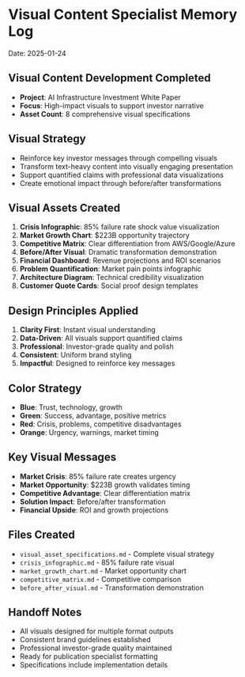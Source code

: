 # Visual Content Specialist Memory Log
Date: 2025-01-24

## Visual Content Development Completed
- **Project**: AI Infrastructure Investment White Paper
- **Focus**: High-impact visuals to support investor narrative
- **Asset Count**: 8 comprehensive visual specifications

## Visual Strategy
- Reinforce key investor messages through compelling visuals
- Transform text-heavy content into visually engaging presentation
- Support quantified claims with professional data visualizations
- Create emotional impact through before/after transformations

## Visual Assets Created
1. **Crisis Infographic**: 85% failure rate shock value visualization
2. **Market Growth Chart**: $223B opportunity trajectory
3. **Competitive Matrix**: Clear differentiation from AWS/Google/Azure
4. **Before/After Visual**: Dramatic transformation demonstration
5. **Financial Dashboard**: Revenue projections and ROI scenarios
6. **Problem Quantification**: Market pain points infographic
7. **Architecture Diagram**: Technical credibility visualization
8. **Customer Quote Cards**: Social proof design templates

## Design Principles Applied
1. **Clarity First**: Instant visual understanding
2. **Data-Driven**: All visuals support quantified claims
3. **Professional**: Investor-grade quality and polish
4. **Consistent**: Uniform brand styling
5. **Impactful**: Designed to reinforce key messages

## Color Strategy
- **Blue**: Trust, technology, growth
- **Green**: Success, advantage, positive metrics
- **Red**: Crisis, problems, competitive disadvantages
- **Orange**: Urgency, warnings, market timing

## Key Visual Messages
- **Market Crisis**: 85% failure rate creates urgency
- **Market Opportunity**: $223B growth validates timing
- **Competitive Advantage**: Clear differentiation matrix
- **Solution Impact**: Before/after transformation
- **Financial Upside**: ROI and growth projections

## Files Created
- `visual_asset_specifications.md` - Complete visual strategy
- `crisis_infographic.md` - 85% failure rate visual
- `market_growth_chart.md` - Market opportunity chart
- `competitive_matrix.md` - Competitive comparison
- `before_after_visual.md` - Transformation demonstration

## Handoff Notes
- All visuals designed for multiple format outputs
- Consistent brand guidelines established
- Professional investor-grade quality maintained
- Ready for publication specialist formatting
- Specifications include implementation details